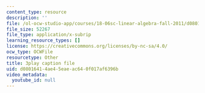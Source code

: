 ```yaml
---
content_type: resource
description: ''
file: /ol-ocw-studio-app/courses/18-06sc-linear-algebra-fall-2011/d08016414ae45eaeac640f017af6396b_6-wh6yvk6uc.vtt
file_size: 52267
file_type: application/x-subrip
learning_resource_types: []
license: https://creativecommons.org/licenses/by-nc-sa/4.0/
ocw_type: OCWFile
resourcetype: Other
title: 3play caption file
uid: d0801641-4ae4-5eae-ac64-0f017af6396b
video_metadata:
  youtube_id: null
---
```

